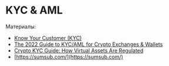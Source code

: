 # KYC & AML

Материалы:

* [Know Your Customer (KYC)](https://academy.binance.com/en/glossary/know-your-customer)
* [The 2022 Guide to KYC/AML for Crypto Exchanges & Wallets](https://getid.com/aml-kyc-crypto-exchanges-wallets/)
* [Crypto KYC Guide: How Virtual Assets Are Regulated](https://sumsub.com/blog/crypto-kyc-guide/)
* [https://sumsub.com/](https://sumsub.com/)
